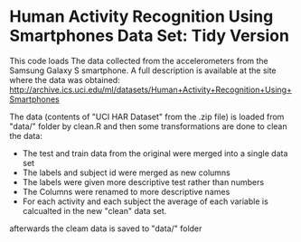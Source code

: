 Human Activity Recognition Using Smartphones Data Set: Tidy Version
========================================================
This code loads The data collected from the accelerometers from the Samsung Galaxy S smartphone. A full description is available at the site where the data was obtained: 
http://archive.ics.uci.edu/ml/datasets/Human+Activity+Recognition+Using+Smartphones 

The data (contents of "UCI HAR Dataset" from the .zip file) is loaded from "data/" folder by clean.R and then some transformations are done to clean the data:
-   The test and train data from the original were merged into a single data set
-   The labels and subject id were merged as new columns
-   The labels were given more descriptive test rather than numbers
-   The Columns were renamed to more descriptive names
-   For each activity and each subject the average of each variable is calcualted in the new "clean" data set.

afterwards the cleam data is saved to "data/" folder
